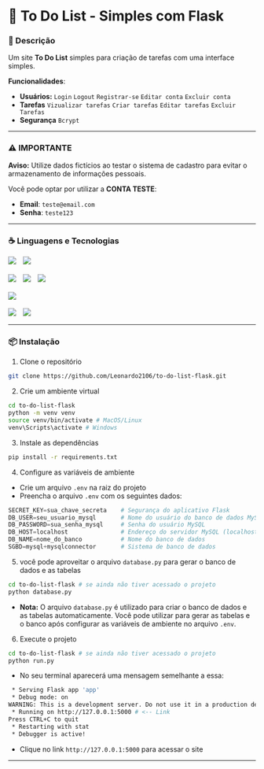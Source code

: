 # 📖 To Do List - Simples com Flask

### 📌 Descrição
Um site **To Do List** simples para criação de tarefas com uma interface simples.

**Funcionalidades**:  
- **Usuários:** `Login` `Logout` `Registrar-se` `Editar conta` `Excluir conta`
- **Tarefas** `Vizualizar tarefas` `Criar tarefas` `Editar tarefas` `Excluir Tarefas`
- **Segurança** `Bcrypt`

---

### ⚠ **IMPORTANTE**

**Aviso:** Utilize dados fictícios ao testar o sistema de cadastro para evitar o armazenamento de informações pessoais.

Você pode optar por utilizar a **CONTA TESTE**:
- **Email**: `teste@email.com`
- **Senha**: `teste123`

---

### ☕ Linguagens e Tecnologias
<div>
    <img style="margin-right: 10px" src="https://img.shields.io/badge/Flask-000000.svg?style=for-the-badge&logo=Flask&logoColor=white">
    <img src="https://img.shields.io/badge/SQLAlchemy-D71F00.svg?style=for-the-badge&logo=SQLAlchemy&logoColor=white">
</div><br>
<div>
    <img style="margin-right: 10px" src="https://img.shields.io/badge/Python-3776AB.svg?style=for-the-badge&logo=Python&logoColor=white">
    <img style="margin-right: 10px" src="https://img.shields.io/badge/HTML5-E34F26.svg?style=for-the-badge&logo=HTML5&logoColor=white">
    <img src="https://img.shields.io/badge/CSS3-1572B6.svg?style=for-the-badge&logo=CSS3&logoColor=white">
</div><br>
<div>
    <img src="https://img.shields.io/badge/MySQL-4479A1.svg?style=for-the-badge&logo=MySQL&logoColor=white">
</div><br>
<div>
    <img style="margin-right: 10px" src="https://img.shields.io/badge/Jinja-B41717.svg?style=for-the-badge&logo=Jinja&logoColor=white">
    <img src="https://img.shields.io/badge/.ENV-ECD53F.svg?style=for-the-badge&logo=dotenv&logoColor=black">
</div>

---

### 📦 Instalação
1) Clone o repositório
```bash
git clone https://github.com/Leonardo2106/to-do-list-flask.git
```
2) Crie um ambiente virtual
```bash
cd to-do-list-flask
python -m venv venv
source venv/bin/activate # MacOS/Linux
venv\Scripts\activate # Windows
```
3) Instale as dependências
```bash
pip install -r requirements.txt
```
4) Configure as variáveis de ambiente
- Crie um arquivo `.env` na raiz do projeto
- Preencha o arquivo `.env` com os seguintes dados:

```python
SECRET_KEY=sua_chave_secreta    # Segurança do aplicativo Flask
DB_USER=seu_usuario_mysql       # Nome do usuário do banco de dados MySQL
DB_PASSWORD=sua_senha_mysql     # Senha do usuário MySQL
DB_HOST=localhost               # Endereço do servidor MySQL (localhost se for local)
DB_NAME=nome_do_banco           # Nome do banco de dados
SGBD=mysql+mysqlconnector       # Sistema de banco de dados
```

5) você pode aproveitar o arquivo `database.py` para gerar o banco de dados e as tabelas
```bash
cd to-do-list-flask # se ainda não tiver acessado o projeto
python database.py
```
- **Nota:** O arquivo `database.py` é utilizado para criar o banco de dados e as tabelas automaticamente. Você pode utilizar para gerar as tabelas e o banco após configurar as variáveis de ambiente no arquivo `.env`.

6) Execute o projeto
```bash
cd to-do-list-flask # se ainda não tiver acessado o projeto
python run.py
```
- No seu terminal aparecerá uma mensagem semelhante a essa:
```bash
 * Serving Flask app 'app'
 * Debug mode: on
WARNING: This is a development server. Do not use it in a production deployment. Use a production WSGI server instead.
 * Running on http://127.0.0.1:5000 # <-- Link
Press CTRL+C to quit
 * Restarting with stat
 * Debugger is active!
```
- Clique no link `http://127.0.0.1:5000` para acessar o site

---
